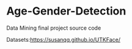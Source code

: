 # Age-Gender-Detection
Data Mining final project source code

Datasets:https://susanqq.github.io/UTKFace/
